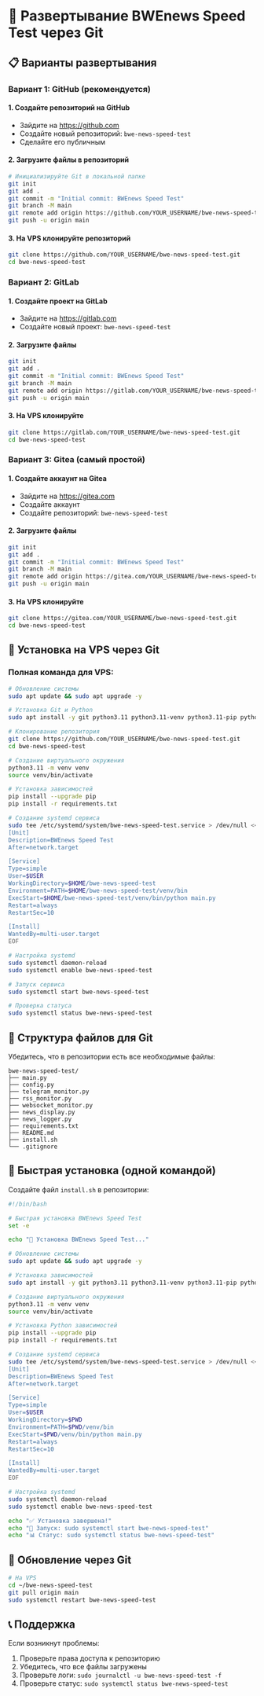 # 🚀 Развертывание BWEnews Speed Test через Git

## 📋 Варианты развертывания

### Вариант 1: GitHub (рекомендуется)

#### 1. Создайте репозиторий на GitHub

- Зайдите на https://github.com
- Создайте новый репозиторий: `bwe-news-speed-test`
- Сделайте его публичным

#### 2. Загрузите файлы в репозиторий

```bash
# Инициализируйте Git в локальной папке
git init
git add .
git commit -m "Initial commit: BWEnews Speed Test"
git branch -M main
git remote add origin https://github.com/YOUR_USERNAME/bwe-news-speed-test.git
git push -u origin main
```

#### 3. На VPS клонируйте репозиторий

```bash
git clone https://github.com/YOUR_USERNAME/bwe-news-speed-test.git
cd bwe-news-speed-test
```

### Вариант 2: GitLab

#### 1. Создайте проект на GitLab

- Зайдите на https://gitlab.com
- Создайте новый проект: `bwe-news-speed-test`

#### 2. Загрузите файлы

```bash
git init
git add .
git commit -m "Initial commit: BWEnews Speed Test"
git branch -M main
git remote add origin https://gitlab.com/YOUR_USERNAME/bwe-news-speed-test.git
git push -u origin main
```

#### 3. На VPS клонируйте

```bash
git clone https://gitlab.com/YOUR_USERNAME/bwe-news-speed-test.git
cd bwe-news-speed-test
```

### Вариант 3: Gitea (самый простой)

#### 1. Создайте аккаунт на Gitea

- Зайдите на https://gitea.com
- Создайте аккаунт
- Создайте репозиторий: `bwe-news-speed-test`

#### 2. Загрузите файлы

```bash
git init
git add .
git commit -m "Initial commit: BWEnews Speed Test"
git branch -M main
git remote add origin https://gitea.com/YOUR_USERNAME/bwe-news-speed-test.git
git push -u origin main
```

#### 3. На VPS клонируйте

```bash
git clone https://gitea.com/YOUR_USERNAME/bwe-news-speed-test.git
cd bwe-news-speed-test
```

## 🔧 Установка на VPS через Git

### Полная команда для VPS:

```bash
# Обновление системы
sudo apt update && sudo apt upgrade -y

# Установка Git и Python
sudo apt install -y git python3.11 python3.11-venv python3.11-pip python3-pip

# Клонирование репозитория
git clone https://github.com/YOUR_USERNAME/bwe-news-speed-test.git
cd bwe-news-speed-test

# Создание виртуального окружения
python3.11 -m venv venv
source venv/bin/activate

# Установка зависимостей
pip install --upgrade pip
pip install -r requirements.txt

# Создание systemd сервиса
sudo tee /etc/systemd/system/bwe-news-speed-test.service > /dev/null <<EOF
[Unit]
Description=BWEnews Speed Test
After=network.target

[Service]
Type=simple
User=$USER
WorkingDirectory=$HOME/bwe-news-speed-test
Environment=PATH=$HOME/bwe-news-speed-test/venv/bin
ExecStart=$HOME/bwe-news-speed-test/venv/bin/python main.py
Restart=always
RestartSec=10

[Install]
WantedBy=multi-user.target
EOF

# Настройка systemd
sudo systemctl daemon-reload
sudo systemctl enable bwe-news-speed-test

# Запуск сервиса
sudo systemctl start bwe-news-speed-test

# Проверка статуса
sudo systemctl status bwe-news-speed-test
```

## 📁 Структура файлов для Git

Убедитесь, что в репозитории есть все необходимые файлы:

```
bwe-news-speed-test/
├── main.py
├── config.py
├── telegram_monitor.py
├── rss_monitor.py
├── websocket_monitor.py
├── news_display.py
├── news_logger.py
├── requirements.txt
├── README.md
├── install.sh
└── .gitignore
```

## 🎯 Быстрая установка (одной командой)

Создайте файл `install.sh` в репозитории:

```bash
#!/bin/bash

# Быстрая установка BWEnews Speed Test
set -e

echo "🚀 Установка BWEnews Speed Test..."

# Обновление системы
sudo apt update && sudo apt upgrade -y

# Установка зависимостей
sudo apt install -y git python3.11 python3.11-venv python3.11-pip python3-pip

# Создание виртуального окружения
python3.11 -m venv venv
source venv/bin/activate

# Установка Python зависимостей
pip install --upgrade pip
pip install -r requirements.txt

# Создание systemd сервиса
sudo tee /etc/systemd/system/bwe-news-speed-test.service > /dev/null <<EOF
[Unit]
Description=BWEnews Speed Test
After=network.target

[Service]
Type=simple
User=$USER
WorkingDirectory=$PWD
Environment=PATH=$PWD/venv/bin
ExecStart=$PWD/venv/bin/python main.py
Restart=always
RestartSec=10

[Install]
WantedBy=multi-user.target
EOF

# Настройка systemd
sudo systemctl daemon-reload
sudo systemctl enable bwe-news-speed-test

echo "✅ Установка завершена!"
echo "🚀 Запуск: sudo systemctl start bwe-news-speed-test"
echo "📊 Статус: sudo systemctl status bwe-news-speed-test"
```

## 🔄 Обновление через Git

```bash
# На VPS
cd ~/bwe-news-speed-test
git pull origin main
sudo systemctl restart bwe-news-speed-test
```

## 📞 Поддержка

Если возникнут проблемы:

1. Проверьте права доступа к репозиторию
2. Убедитесь, что все файлы загружены
3. Проверьте логи: `sudo journalctl -u bwe-news-speed-test -f`
4. Проверьте статус: `sudo systemctl status bwe-news-speed-test`
